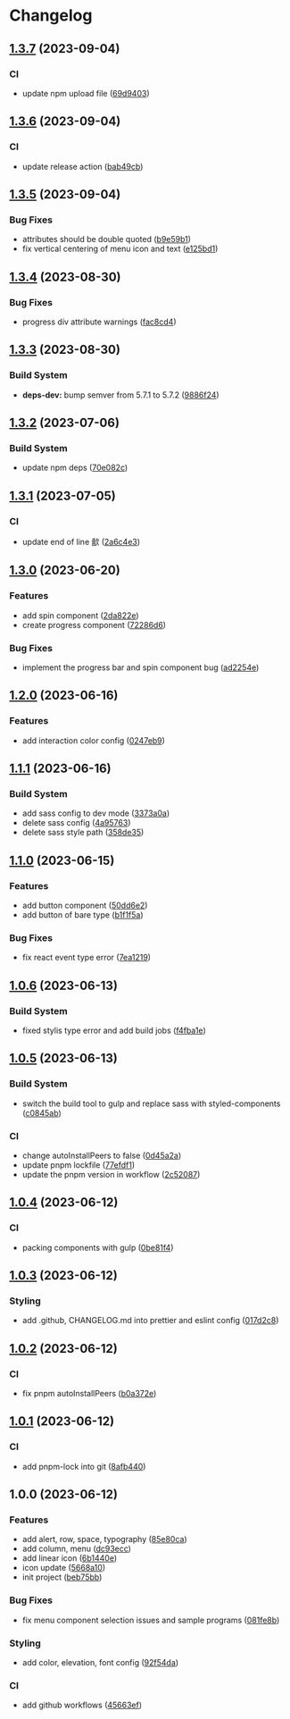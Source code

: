 # Changelog

## [1.3.7](https://github.com/kaishens-cn/tetrisly/compare/v1.3.6...v1.3.7) (2023-09-04)


### CI

* update npm upload file ([69d9403](https://github.com/kaishens-cn/tetrisly/commit/69d94039f5c75e647aab71905b1409fadd7be144))

## [1.3.6](https://github.com/kaishens-cn/tetrisly/compare/v1.3.5...v1.3.6) (2023-09-04)


### CI

* update release action ([bab49cb](https://github.com/kaishens-cn/tetrisly/commit/bab49cb69cae67bba95ec834e68f94716d1b792d))

## [1.3.5](https://github.com/kaishens-cn/tetrisly/compare/v1.3.4...v1.3.5) (2023-09-04)


### Bug Fixes

* attributes should be double quoted ([b9e59b1](https://github.com/kaishens-cn/tetrisly/commit/b9e59b105ef42c249517e2170ce963ecc3686bf1))
* fix vertical centering of menu icon and text ([e125bd1](https://github.com/kaishens-cn/tetrisly/commit/e125bd11801dc16540a00087ab721d058ef103b4))

## [1.3.4](https://github.com/kaishens-cn/tetrisly/compare/v1.3.3...v1.3.4) (2023-08-30)


### Bug Fixes

* progress div attribute warnings ([fac8cd4](https://github.com/kaishens-cn/tetrisly/commit/fac8cd4c9decb6e29089ed8ba263d5bd526dfe2d))

## [1.3.3](https://github.com/kaishens-cn/tetrisly/compare/v1.3.2...v1.3.3) (2023-08-30)


### Build System

* **deps-dev:** bump semver from 5.7.1 to 5.7.2 ([9886f24](https://github.com/kaishens-cn/tetrisly/commit/9886f2466a233f9fe2e0d7a5a584e1512e733f6e))

## [1.3.2](https://github.com/kaishens-cn/tetrisly/compare/v1.3.1...v1.3.2) (2023-07-06)


### Build System

* update npm deps ([70e082c](https://github.com/kaishens-cn/tetrisly/commit/70e082c9e4c0f97de769c43ffd7a19f84923671f))

## [1.3.1](https://github.com/kaishens-cn/tetrisly/compare/v1.3.0...v1.3.1) (2023-07-05)


### CI

* update end of line 㱇 ([2a6c4e3](https://github.com/kaishens-cn/tetrisly/commit/2a6c4e30b55572f803cac1e9bdfe34b66cf7cc11))

## [1.3.0](https://github.com/kaishens-cn/tetrisly/compare/v1.2.0...v1.3.0) (2023-06-20)


### Features

* add spin component ([2da822e](https://github.com/kaishens-cn/tetrisly/commit/2da822eb7f5aa023923f1866ae1e6acbea895f0e))
* create progress component ([72286d6](https://github.com/kaishens-cn/tetrisly/commit/72286d6f07787d3d230fd37b1e6eafe26a569eb9))


### Bug Fixes

* implement the progress bar and spin component bug ([ad2254e](https://github.com/kaishens-cn/tetrisly/commit/ad2254e3b2857f19880eec37cfc30f98ed97fed7))

## [1.2.0](https://github.com/kaishens-cn/tetrisly/compare/v1.1.1...v1.2.0) (2023-06-16)


### Features

* add interaction color config ([0247eb9](https://github.com/kaishens-cn/tetrisly/commit/0247eb9066c60652090cb3bf4110860979b6b175))

## [1.1.1](https://github.com/kaishens-cn/tetrisly/compare/v1.1.0...v1.1.1) (2023-06-16)


### Build System

* add sass config to dev mode ([3373a0a](https://github.com/kaishens-cn/tetrisly/commit/3373a0a3bb6e3c838c96a2c9bd43f30f80753949))
* delete sass config ([4a95763](https://github.com/kaishens-cn/tetrisly/commit/4a95763ef45ebaef5d28a5f1b28a3d362cb34fe7))
* delete sass style path ([358de35](https://github.com/kaishens-cn/tetrisly/commit/358de359b05cd6b6635fcf5e4d5e7051a5231546))

## [1.1.0](https://github.com/kaishens-cn/tetrisly/compare/v1.0.6...v1.1.0) (2023-06-15)


### Features

* add button component ([50dd6e2](https://github.com/kaishens-cn/tetrisly/commit/50dd6e28220364990fe7f3a785735d6b9dea9d10))
* add button of bare type ([b1f1f5a](https://github.com/kaishens-cn/tetrisly/commit/b1f1f5ae426bdb26f557a168f4a3dd7909a9efb8))


### Bug Fixes

* fix react event type error ([7ea1219](https://github.com/kaishens-cn/tetrisly/commit/7ea12193c9a8ef33eb4317e7306d0ddbfaeada9e))

## [1.0.6](https://github.com/kaishens-cn/tetrisly/compare/v1.0.5...v1.0.6) (2023-06-13)


### Build System

* fixed stylis type error and add build jobs ([f4fba1e](https://github.com/kaishens-cn/tetrisly/commit/f4fba1e793b2134faa8418a57b2e13f3048b5175))

## [1.0.5](https://github.com/kaishens-cn/tetrisly/compare/v1.0.4...v1.0.5) (2023-06-13)


### Build System

* switch the build tool to gulp and replace sass with styled-components ([c0845ab](https://github.com/kaishens-cn/tetrisly/commit/c0845ab6b8f263566f08488b0766393f8d8086f8))


### CI

* change autoInstallPeers to false ([0d45a2a](https://github.com/kaishens-cn/tetrisly/commit/0d45a2a460fe933c6c7fe96aa0dae670de3839d5))
* update pnpm lockfile ([77efdf1](https://github.com/kaishens-cn/tetrisly/commit/77efdf16143b20e761ae734e6d10b19e9bc5af60))
* update the pnpm version in workflow ([2c52087](https://github.com/kaishens-cn/tetrisly/commit/2c52087476df9c6b312826136848f4464bcdf1ae))

## [1.0.4](https://github.com/kaishens-cn/tetrisly/compare/v1.0.3...v1.0.4) (2023-06-12)


### CI

* packing components with gulp ([0be81f4](https://github.com/kaishens-cn/tetrisly/commit/0be81f4e730f76fa18c8f34688d4c20c905edba2))

## [1.0.3](https://github.com/kaishens-cn/tetrisly/compare/v1.0.2...v1.0.3) (2023-06-12)


### Styling

* add .github, CHANGELOG.md into prettier and eslint config ([017d2c8](https://github.com/kaishens-cn/tetrisly/commit/017d2c8276116e3fa2f3961ad73e736d3fcdaa41))

## [1.0.2](https://github.com/kaishens-cn/tetrisly/compare/v1.0.1...v1.0.2) (2023-06-12)


### CI

* fix pnpm autoInstallPeers ([b0a372e](https://github.com/kaishens-cn/tetrisly/commit/b0a372eb6d4ca2b543feeaadaed8698a2209ef86))

## [1.0.1](https://github.com/kaishens-cn/tetrisly/compare/v1.0.0...v1.0.1) (2023-06-12)


### CI

* add pnpm-lock into git ([8afb440](https://github.com/kaishens-cn/tetrisly/commit/8afb440ed12011d3ca61605f3149de3638534671))

## 1.0.0 (2023-06-12)


### Features

* add alert, row, space, typography ([85e80ca](https://github.com/kaishens-cn/tetrisly/commit/85e80ca83808fffe4dd01ccb9dae581ba0666bc2))
* add column, menu ([dc93ecc](https://github.com/kaishens-cn/tetrisly/commit/dc93ecc489a25c955d595791435d79f8159dda10))
* add linear icon ([6b1440e](https://github.com/kaishens-cn/tetrisly/commit/6b1440ec92515d36c1574cc0a3a848fcbe25061e))
* icon update ([5668a10](https://github.com/kaishens-cn/tetrisly/commit/5668a10303c0810a1e0135bb3a44f7f9ca5eb385))
* init project ([beb75bb](https://github.com/kaishens-cn/tetrisly/commit/beb75bbcb87ae8510c1cd5e6596c25204ac0d375))


### Bug Fixes

* fix menu component selection issues and sample programs ([081fe8b](https://github.com/kaishens-cn/tetrisly/commit/081fe8b0fd9cb4f1ff4896fb433fb71457e5fcbb))


### Styling

* add color, elevation, font config ([92f54da](https://github.com/kaishens-cn/tetrisly/commit/92f54da159c492efd27f40d2856a0b114fbb02f4))


### CI

* add github workflows ([45663ef](https://github.com/kaishens-cn/tetrisly/commit/45663ef519d63d6504cf9643ed00a172016fe6d6))
